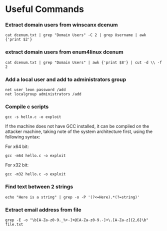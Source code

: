 # Useful Commands

### Extract domain users from winscanx dcenum

```
cat dcenum.txt | grep "Domain Users" -C 2 | grep Username | awk {'print $2'}
```

### extract domain users from enum4linux dcenum

```
cat dcenum.txt | grep "Domain Users" | awk {'print $8'} | cut -d \\ -f 2
```

### Add a local user and add to administrators group

```
net user leon password /add
net localgroup administrators /add
```

### Compile c scripts

```
gcc -s hello.c -o exploit
```

If the machine does not have GCC installed, it can be compiled on the attacker machine, taking note of the system architecture first, using the following syntax:

For x64 bit:

```
gcc -m64 hello.c -o exploit
```

For x32 bit:

```
gcc -m32 hello.c -o exploit
```

### Find text between 2 strings

```
echo "Here is a string" | grep -o -P '(?<=Here).*(?=string)'
```

### Extract email address from file

```
grep -E -o "\b[A-Za-z0-9._%+-]+@[A-Za-z0-9.-]+\.[A-Za-z]{2,6}\b" file.txt
```


